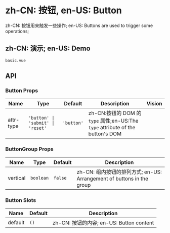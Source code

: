 # zh-CN: 按钮, en-US: Button

zh-CN: 按钮用来触发一些操作; en-US: Buttons are used to trigger some operations;

## zh-CN: 演示; en-US: Demo

```demo
basic.vue
```

## API

### Button Props

| Name | Type | Default | Description | Vision |
| --- | --- | --- | --- | --- |
| attr-type | `'button' \| 'submit' \| 'reset'` | `'button'` | zh-CN:按钮的 DOM 的 `type` 属性;en-US:The `type` attribute of the button's DOM |  |

### ButtonGroup Props

| Name | Type | Default | Description |
| --- | --- | --- | --- |
| vertical | `boolean` | `false` | zh-CN: 组内按钮的排列方式; en-US: Arrangement of buttons in the group |

### Button Slots

| Name    | Default | Description                              |
| ------- | ------- | ---------------------------------------- |
| default | `()`    | zh-CN: 按钮的内容; en-US: Button content |
